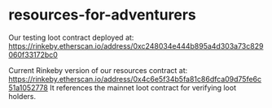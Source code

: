 # resources-for-adventurers

Our testing loot contract deployed at:
https://rinkeby.etherscan.io/address/0xc248034e444b895a4d303a73c829060f33172bc0

Current Rinkeby version of our resources contract at:
https://rinkeby.etherscan.io/address/0x4c6e5f34b5fa81c86dfca09d75fe6c51a1052778
It references the mainnet loot contract for verifying loot holders.